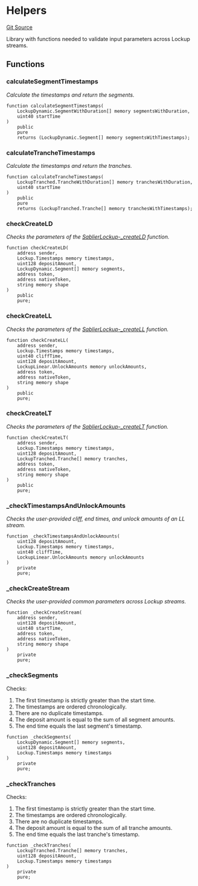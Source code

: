 # Helpers

[Git Source](https://github.com/sablier-labs/lockup/blob/58eaac45c20c57a93b73d887c714e68f061ec3e6/src/libraries/Helpers.sol)

Library with functions needed to validate input parameters across Lockup streams.

## Functions

### calculateSegmentTimestamps

_Calculate the timestamps and return the segments._

```solidity
function calculateSegmentTimestamps(
    LockupDynamic.SegmentWithDuration[] memory segmentsWithDuration,
    uint40 startTime
)
    public
    pure
    returns (LockupDynamic.Segment[] memory segmentsWithTimestamps);
```

### calculateTrancheTimestamps

_Calculate the timestamps and return the tranches._

```solidity
function calculateTrancheTimestamps(
    LockupTranched.TrancheWithDuration[] memory tranchesWithDuration,
    uint40 startTime
)
    public
    pure
    returns (LockupTranched.Tranche[] memory tranchesWithTimestamps);
```

### checkCreateLD

_Checks the parameters of the
[SablierLockup-\_createLD](/docs/reference/lockup/contracts/abstracts/abstract.SablierLockupDynamic.md#_createld)
function._

```solidity
function checkCreateLD(
    address sender,
    Lockup.Timestamps memory timestamps,
    uint128 depositAmount,
    LockupDynamic.Segment[] memory segments,
    address token,
    address nativeToken,
    string memory shape
)
    public
    pure;
```

### checkCreateLL

_Checks the parameters of the
[SablierLockup-\_createLL](/docs/reference/lockup/contracts/abstracts/abstract.SablierLockupLinear.md#_createll)
function._

```solidity
function checkCreateLL(
    address sender,
    Lockup.Timestamps memory timestamps,
    uint40 cliffTime,
    uint128 depositAmount,
    LockupLinear.UnlockAmounts memory unlockAmounts,
    address token,
    address nativeToken,
    string memory shape
)
    public
    pure;
```

### checkCreateLT

_Checks the parameters of the
[SablierLockup-\_createLT](/docs/reference/lockup/contracts/abstracts/abstract.SablierLockupTranched.md#_createlt)
function._

```solidity
function checkCreateLT(
    address sender,
    Lockup.Timestamps memory timestamps,
    uint128 depositAmount,
    LockupTranched.Tranche[] memory tranches,
    address token,
    address nativeToken,
    string memory shape
)
    public
    pure;
```

### \_checkTimestampsAndUnlockAmounts

_Checks the user-provided cliff, end times, and unlock amounts of an LL stream._

```solidity
function _checkTimestampsAndUnlockAmounts(
    uint128 depositAmount,
    Lockup.Timestamps memory timestamps,
    uint40 cliffTime,
    LockupLinear.UnlockAmounts memory unlockAmounts
)
    private
    pure;
```

### \_checkCreateStream

_Checks the user-provided common parameters across Lockup streams._

```solidity
function _checkCreateStream(
    address sender,
    uint128 depositAmount,
    uint40 startTime,
    address token,
    address nativeToken,
    string memory shape
)
    private
    pure;
```

### \_checkSegments

Checks:

1. The first timestamp is strictly greater than the start time.
2. The timestamps are ordered chronologically.
3. There are no duplicate timestamps.
4. The deposit amount is equal to the sum of all segment amounts.
5. The end time equals the last segment's timestamp.

```solidity
function _checkSegments(
    LockupDynamic.Segment[] memory segments,
    uint128 depositAmount,
    Lockup.Timestamps memory timestamps
)
    private
    pure;
```

### \_checkTranches

Checks:

1. The first timestamp is strictly greater than the start time.
2. The timestamps are ordered chronologically.
3. There are no duplicate timestamps.
4. The deposit amount is equal to the sum of all tranche amounts.
5. The end time equals the last tranche's timestamp.

```solidity
function _checkTranches(
    LockupTranched.Tranche[] memory tranches,
    uint128 depositAmount,
    Lockup.Timestamps memory timestamps
)
    private
    pure;
```
